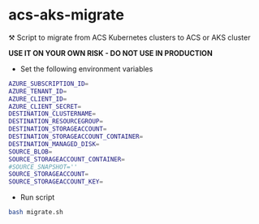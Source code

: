 # acs-aks-migrate
⚒ Script to migrate from ACS Kubernetes clusters to ACS or AKS cluster

__USE IT ON YOUR OWN RISK - DO NOT USE IN PRODUCTION__

* Set the following environment variables

```bash
AZURE_SUBSCRIPTION_ID=
AZURE_TENANT_ID=
AZURE_CLIENT_ID=
AZURE_CLIENT_SECRET=
DESTINATION_CLUSTERNAME=
DESTINATION_RESOURCEGROUP=
DESTINATION_STORAGEACCOUNT=
DESTINATION_STORAGEACCOUNT_CONTAINER=
DESTINATION_MANAGED_DISK=
SOURCE_BLOB=
SOURCE_STORAGEACCOUNT_CONTAINER=
#SOURCE_SNAPSHOT=''
SOURCE_STORAGEACCOUNT=
SOURCE_STORAGEACCOUNT_KEY=
```
* Run script

```bash
bash migrate.sh
```